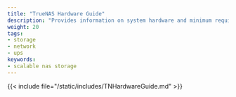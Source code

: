 ```yaml
---
title: "TrueNAS Hardware Guide"
description: "Provides information on system hardware and minimum requirements (CPU, memory, etc.). Covers storage considerations, media, controllers, device sizing and cooling, SAS expanders." 
weight: 20
tags:
- storage
- network
- ups
keywords:
- scalable nas storage
---
```


{{< include file="/static/includes/TNHardwareGuide.md" >}}

